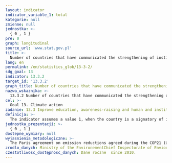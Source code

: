 ```yaml
---
layout: indicator
indicator_variable_1: total
kategorie: null
zmienne: null
jednostka: >-
  { 0 , 1 }
pre: 0
graph: longitudinal
source_url: 'www.stat.gov.pl'
title: >-
  Number of countries that have communicated the strengthening of institutional, systemic and individual capacity building to implement adaptation, mitigation and technology transfer, and development actions
lang: en
permalink: /en/statistics_glob/13-3-2/
sdg_goal: 13
indicator: 13.3.2
target_id: '13.3.2'
graph_title: Number of countries that have communicated the strengthening of institutional, systemic and individual capacity building to implement adaptation, mitigation and technology transfer, and development actions
nazwa_wskaznika: >-
  13.3.2 Number of countries that have communicated the strengthening of institutional, systemic and individual capacity building to implement adaptation, mitigation and technology transfer, and development actions
cel: >-
  Goal 13. Climate action
zadanie: 13.3 Improve education, awareness-raising and human and institutional capacity on climate change mitigation, adaptation, impact reduction and early warning
definicja: >-
  The indicator assumes a value 1, when the country is a signatory of international multilateral environmental agreements on mitigation of climate change and adapt to its effects.
jednostka_prezentacji: >-
  { 0 , 1 }
dostepne_wymiary: null
wyjasnienia_metodologiczne: >-
  The Paris agreement on emission reductions agreed during the COP21 (United Nations Framework Convention on Climate Change, 21st Conference of the Parties) in Paris, in December 2015 – EU countries have ratified on 5 October 2016, Poland ratified on 7 October 2016. The Paris agreement entered into force on 4 November 2016, after its ratification by at least 55 countries representing 55% of the world's emissions.Most countries, including the EU countries, in 2015, has submitted to the United Nations their own climate projects (INDC – Intended Nationally Determined Contributions) setting out the objectives of reduction and adaptation for years 2021-2025 or 2021-2030.
zrodlo_danych: Ministry of the EnvironementChief Inspectorate of Enviornmental Protection
czestotliwosc_dostępnosc_danych: Dane roczne  since 2010.
---
```

